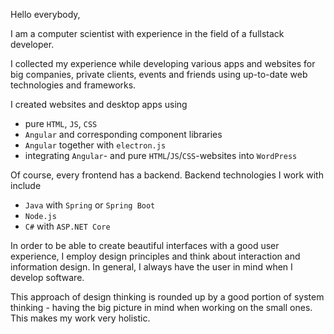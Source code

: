 Hello everybody,

I am a computer scientist 
with experience in the field of a fullstack developer.

I collected my experience while developing various apps and websites
for big companies, private clients, events and friends
using up-to-date web technologies and frameworks.

I created websites and desktop apps using
- pure `HTML`, `JS`, `CSS`
- `Angular` and corresponding component libraries
- `Angular` together with `electron.js`
- integrating `Angular`- and pure `HTML`/`JS`/`CSS`-websites into `WordPress`

Of course, every frontend has a backend.
Backend technologies I work with include
- `Java` with `Spring` or `Spring Boot`
- `Node.js`
- `C#` with `ASP.NET Core`

In order to be able to create beautiful interfaces with a good user experience,
I employ design principles and
think about interaction and information design.
In general, I always have the user in mind when I develop software.

This approach of design thinking is rounded up 
by a good portion of system thinking - 
having the big picture in mind when working on the small ones.
This makes my work very holistic.